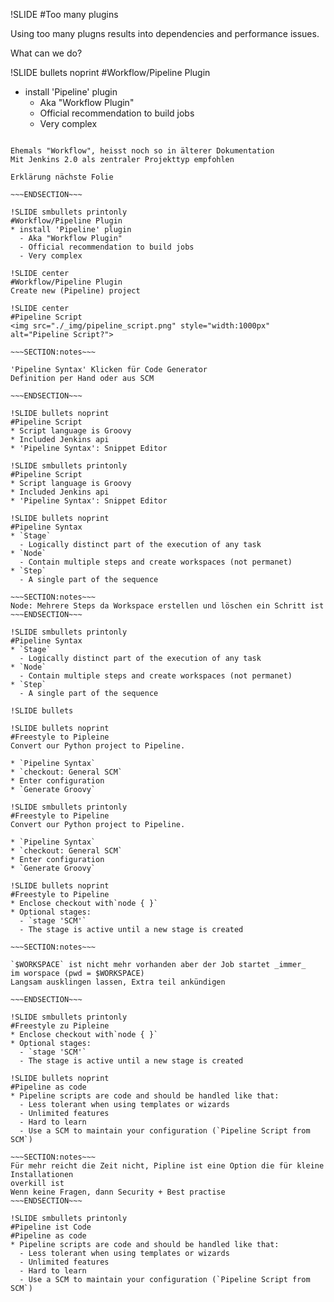 !SLIDE
#Too many plugins

Using too many plugns results into dependencies and performance issues.

What can we do?

!SLIDE bullets noprint
#Workflow/Pipeline Plugin
* install 'Pipeline' plugin
  - Aka "Workflow Plugin"
  - Official recommendation to build jobs
  - Very complex

~~~SECTION:notes~~~

Ehemals "Workflow", heisst noch so in älterer Dokumentation
Mit Jenkins 2.0 als zentraler Projekttyp empfohlen

Erklärung nächste Folie

~~~ENDSECTION~~~

!SLIDE smbullets printonly
#Workflow/Pipeline Plugin
* install 'Pipeline' plugin
  - Aka "Workflow Plugin"
  - Official recommendation to build jobs
  - Very complex

!SLIDE center
#Workflow/Pipeline Plugin
Create new (Pipeline) project

!SLIDE center
#Pipeline Script
<img src="./_img/pipeline_script.png" style="width:1000px" alt="Pipeline Script?">

~~~SECTION:notes~~~

'Pipeline Syntax' Klicken für Code Generator
Definition per Hand oder aus SCM

~~~ENDSECTION~~~

!SLIDE bullets noprint
#Pipeline Script
* Script language is Groovy
* Included Jenkins api
* 'Pipeline Syntax': Snippet Editor

!SLIDE smbullets printonly
#Pipeline Script
* Script language is Groovy
* Included Jenkins api
* 'Pipeline Syntax': Snippet Editor

!SLIDE bullets noprint
#Pipeline Syntax
* `Stage`
  - Logically distinct part of the execution of any task
* `Node`
  - Contain multiple steps and create workspaces (not permanet)
* `Step`
  - A single part of the sequence

~~~SECTION:notes~~~
Node: Mehrere Steps da Workspace erstellen und löschen ein Schritt ist
~~~ENDSECTION~~~

!SLIDE smbullets printonly
#Pipeline Syntax
* `Stage`
  - Logically distinct part of the execution of any task
* `Node`
  - Contain multiple steps and create workspaces (not permanet)
* `Step`
  - A single part of the sequence

!SLIDE bullets

!SLIDE bullets noprint
#Freestyle to Pipleine
Convert our Python project to Pipeline.

* `Pipeline Syntax`
* `checkout: General SCM`
* Enter configuration
* `Generate Groovy`

!SLIDE smbullets printonly
#Freestyle to Pipeline
Convert our Python project to Pipeline.

* `Pipeline Syntax`
* `checkout: General SCM`
* Enter configuration
* `Generate Groovy`

!SLIDE bullets noprint
#Freestyle to Pipeline
* Enclose checkout with`node { }`
* Optional stages:
  - `stage 'SCM'`
  - The stage is active until a new stage is created

~~~SECTION:notes~~~

`$WORKSPACE` ist nicht mehr vorhanden aber der Job startet _immer_
im worspace (pwd = $WORKSPACE)  
Langsam ausklingen lassen, Extra teil ankündigen

~~~ENDSECTION~~~

!SLIDE smbullets printonly
#Freestyle zu Pipleine
* Enclose checkout with`node { }`
* Optional stages:
  - `stage 'SCM'`
  - The stage is active until a new stage is created

!SLIDE bullets noprint
#Pipeline as code
* Pipeline scripts are code and should be handled like that:
  - Less tolerant when using templates or wizards
  - Unlimited features
  - Hard to learn
  - Use a SCM to maintain your configuration (`Pipeline Script from SCM`)

~~~SECTION:notes~~~
Für mehr reicht die Zeit nicht, Pipline ist eine Option die für kleine Installationen
overkill ist  
Wenn keine Fragen, dann Security + Best practise
~~~ENDSECTION~~~

!SLIDE smbullets printonly
#Pipeline ist Code
#Pipeline as code
* Pipeline scripts are code and should be handled like that:
  - Less tolerant when using templates or wizards
  - Unlimited features
  - Hard to learn
  - Use a SCM to maintain your configuration (`Pipeline Script from SCM`)
